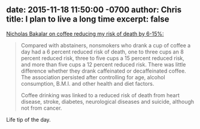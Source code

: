 date: 2015-11-18 11:50:00 -0700
author: Chris
title: I plan to live a long time
excerpt: false
----

[Nicholas Bakalar on coffee reducing my risk of death by 6-15%:](http://well.blogs.nytimes.com/2015/11/18/coffee-tied-to-lower-risk-of-dying/?utm_source=nextdraft&utm_medium=email&_r=1&mtrref=undefined&gwh=6DBBED93DDD1953EA990CB3942CDFC43&gwt=pay)

> Compared with abstainers, nonsmokers who drank a cup of coffee a day had a 6 percent reduced risk of death, one to three cups an 8 percent reduced risk, three to five cups a 15 percent reduced risk, and more than five cups a 12 percent reduced risk. There was little difference whether they drank caffeinated or decaffeinated coffee. The association persisted after controlling for age, alcohol consumption, B.M.I. and other health and diet factors.
> 
> Coffee drinking was linked to a reduced risk of death from heart disease, stroke, diabetes, neurological diseases and suicide, although not from cancer.

Life tip of the day.